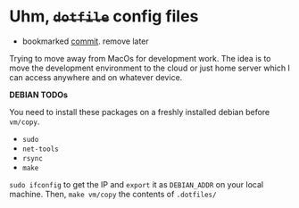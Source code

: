 # Uhm, ~~`dotfile`~~ config files

- bookmarked [commit](https://github.com/ramidem/dotfiles/commit/844dd8a3e1f24c714d48b6af0f414f70cd2a2c97). remove later

Trying to move away from MacOs for development work. The idea is to move the development environment to the cloud or just home server which I can access anywhere and on whatever device.

**DEBIAN TODOs**

You need to install these packages on a freshly installed debian before `vm/copy`.

- `sudo`
- `net-tools`
- `rsync`
- `make`

`sudo ifconfig` to get the IP and `export` it as `DEBIAN_ADDR` on your local machine. Then, `make vm/copy` the contents of `.dotfiles/`

